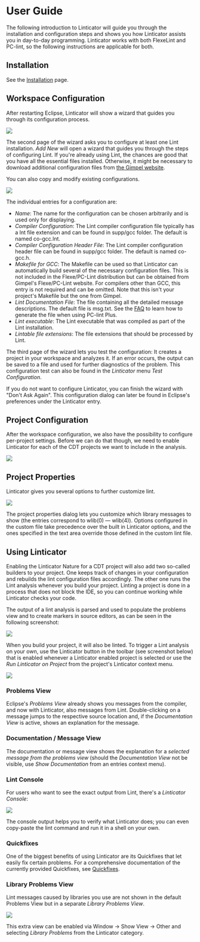 # User Guide

The following introduction to Linticator will guide you through the installation and configuration steps and shows you how Linticator assists you in day-to-day programming. Linticator works with both FlexeLint and PC-lint, so the following instructions are applicable for both.

## Installation

See the [Installation](./installation.md) page.

## Workspace Configuration

After restarting Eclipse, Linticator will show a wizard that guides you through its configuration process.

![](/docs/images/linticator_wizard.png)

The second page of the wizard asks you to configure at least one Lint installation. _Add New_ will open a wizard that guides you through the steps of configuring Lint. If you're already using Lint, the chances are good that you have all the essential files installed. Otherwise, it might be necessary to download additional configuration files from [the Gimpel website](http://www.gimpel.com/html/ptch90.htm). 

You can also copy and modify existing configurations.

![](/docs/images/linticator_config_entry.png)

The individual entries for a configuration are:
* *Name*: The name for the configuration can be chosen arbitrarily and is used only for displaying.
* *Compiler Configuration*: The Lint compiler configuration file typically has a lnt file extension and can be found in supp/gcc folder.  The default is named co-gcc.lnt.
* *Compiler Configuration Header File*: The Lint compiler configuration header file can be found in supp/gcc folder. The default is named co-gcc.h.
* *Makefile for GCC*: The Makefile can be used so that Linticator can automatically build several of the necessary configuration files. This is not included in the Flexe/PC-Lint distribution but can be obtained from Gimpel's Flexe/PC-Lint website. For compilers other than GCC, this entry is not required and can be omitted. Note that this isn't your project's Makefile but the one from Gimpel.
* *Lint Documentation File*: The file containing all the detailed message descriptions. The default file is msg.txt. See the [FAQ](/docs/faq.md) to learn how to generate the file when using PC-lint Plus.
* *Lint executable*: The Lint executable that was compiled as part of the Lint installation.
* *Lintable file extensions*: The file extensions that should be processed by Lint.

The third page of the wizard lets you test the configuration: It creates a project in your workspace and analyzes it. If an error occurs, the output can be saved to a file and used for further diagnostics of the problem. This configuration test can also be found in the _Linticator_ menu _Test Configuration_.

If you do not want to configure Linticator, you can finish the wizard with "Don't Ask Again". This configuration dialog can later be found in Eclipse's preferences under the Linticator entry.

## Project Configuration

After the workspace configuration, we also have the possibility to configure per-project settings. Before we can do that though, we need to enable Linticator for each of the CDT projects we want to include in the analysis.

![](/docs/images/linticator_enable_nature.png)

## Project Properties

Linticator gives you several options to further customize lint.

![](/docs/images/linticator-project-properties.png)

The project properties dialog lets you customize which library messages to show (the entries correspond to wlib(0) &mdash; wlib(4)). Options configured in the custom file take precedence over the built in Linticator options, and the ones specified in the text area override those defined in the custom lint file.

## Using Linticator

Enabling the Linticator Nature for a CDT project will also add two so-called builders to your project. One keeps track of changes in your configuration and rebuilds the lint configuration files accordingly. The other one runs the Lint analysis whenever you build your project. Linting a project is done in a process that does not block the IDE, so you can continue working while Linticator checks your code.

The output of a lint analysis is parsed and used to populate the problems view and to create markers in source editors, as can be seen in the following screenshot:

![](/docs/images/linticator_screenshot.png)

When you build your project, it will also be linted. To trigger a Lint analysis on your own, use the Linticator button in the toolbar (see screenshot below) that is enabled whenever a Linticator enabled project is selected or use the _Run Linticator on Project_ from the project's Linticator context menu.

![](/docs/images/linticator_toolbar_button.png)

### Problems View

Eclipse's _Problems View_ already shows you messages from the compiler, and now with Linticator, also messages from Lint. Double-clicking on a message jumps to the respective source location and, if the _Documentation View_ is active, shows an explanation for the message.

### Documentation / Message View

The documentation or message view shows the explanation for a _selected message from the problems view_ (should the _Documentation View_ not be visible, use _Show Documentation_ from an entries context menu). 

### Lint Console

For users who want to see the exact output from Lint, there's a _Linticator Console_:

![](/docs/images/linticator_console.png)

The console output helps you to verify what Linticator does; you can even copy-paste the lint command and run it in a shell on your own.

### Quickfixes

One of the biggest benefits of using Linticator are its Quickfixes that let easily fix certain problems. For a comprehensive documentation of the currently provided Quickfixes, see [Quickfixes](./quickfixes.md).

### Library Problems View

Lint messages caused by libraries you use are not shown in the default Problems View but in a separate _Library Problems View_.

![](/docs/images/linticator_library_problems.png)

This extra view can be enabled via Window → Show View → Other and selecting _Library Problems_ from the Linticator category.